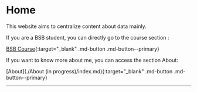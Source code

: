 # Home

This website aims to centralize content about data mainly.

If you are a BSB student, you can directly go to the course section :  

[BSB Course](./BSB%20Courses/index.md){:target="_blank" .md-button .md-button--primary}

If you want to know more about me, you can access the section About:

[About](./About (in progress)/index.md){:target="_blank" .md-button .md-button--primary}

---
